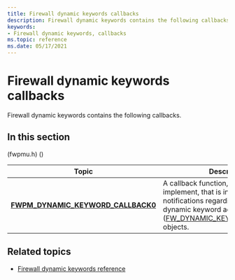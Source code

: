 ```yaml
---
title: Firewall dynamic keywords callbacks
description: Firewall dynamic keywords contains the following callbacks.
keywords:
- Firewall dynamic keywords, callbacks
ms.topic: reference
ms.date: 05/17/2021
---
```


# Firewall dynamic keywords callbacks

Firewall dynamic keywords contains the following callbacks.

## In this section

 (fwpmu.h) ()

| Topic | Description |
|-|-|
| [**FWPM_DYNAMIC_KEYWORD_CALLBACK0**](/windows/win32/api/fwpmu/nc-fwpmu-fwpm_dynamic_keyword_callback0) | A callback function, which you implement, that is invoked with notifications regarding changes to dynamic keyword address ([FW_DYNAMIC_KEYWORD_ADDRESS0](/windows/win32/api/netfw/ns-netfw-fw_dynamic_keyword_address0)) objects. |

## Related topics

* [Firewall dynamic keywords reference](firewall-dynamic-keywords-reference.md)
